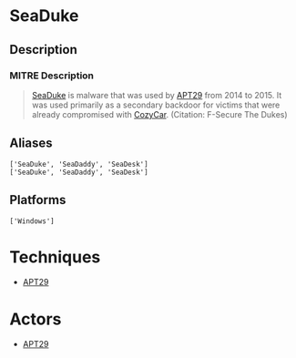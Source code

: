 
# SeaDuke

## Description

### MITRE Description

> [SeaDuke](https://attack.mitre.org/software/S0053) is malware that was used by [APT29](https://attack.mitre.org/groups/G0016) from 2014 to 2015. It was used primarily as a secondary backdoor for victims that were already compromised with [CozyCar](https://attack.mitre.org/software/S0046). (Citation: F-Secure The Dukes)

## Aliases

```
['SeaDuke', 'SeaDaddy', 'SeaDesk']
['SeaDuke', 'SeaDaddy', 'SeaDesk']
```

## Platforms

```
['Windows']
```

# Techniques


* [APT29](../techniques/APT29.md)


# Actors


* [APT29](../actors/APT29.md)

